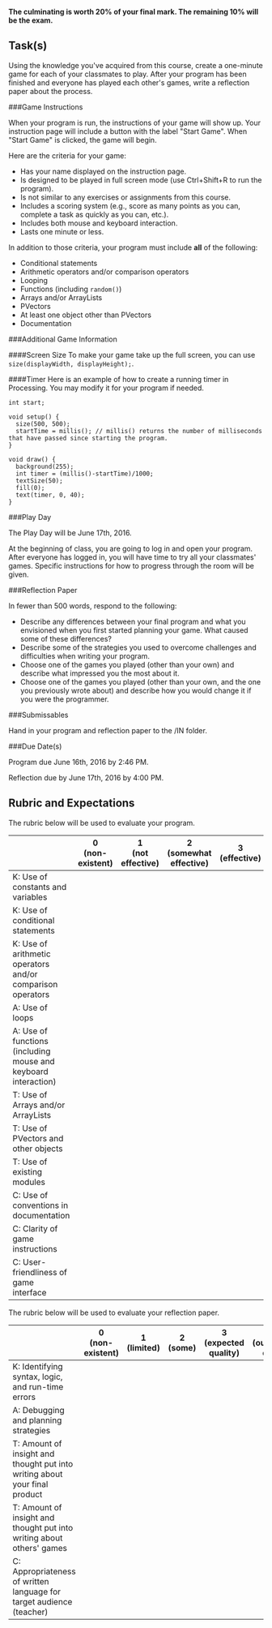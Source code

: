 **The culminating is worth 20% of your final mark. The remaining 10% will be the exam.**

Task(s)
-------

Using the knowledge you've acquired from this course, create a one-minute game for each of your classmates to play. After your program has been finished and everyone has played each other's games, write a reflection paper about the process.


###Game Instructions

When your program is run, the instructions of your game will show up. Your instruction page will include a button with the label "Start Game". When "Start Game" is clicked, the game will begin.

Here are the criteria for your game:
* Has your name displayed on the instruction page.
* Is designed to be played in full screen mode (use Ctrl+Shift+R to run the program).
* Is not similar to any exercises or assignments from this course.
* Includes a scoring system (e.g., score as many points as you can, complete a task as quickly as you can, etc.).
* Includes both mouse and keyboard interaction.
* Lasts one minute or less.

In addition to those criteria, your program must include **all** of the following:
* Conditional statements
* Arithmetic operators and/or comparison operators
* Looping
* Functions (including ```random()```)
* Arrays and/or ArrayLists
* PVectors
* At least one object other than PVectors
* Documentation


###Additional Game Information

####Screen Size
To make your game take up the full screen, you can use ```size(displayWidth, displayHeight);```.

####Timer
Here is an example of how to create a running timer in Processing. You may modify it for your program if needed.

```processing
int start;

void setup() {
  size(500, 500);
  startTime = millis(); // millis() returns the number of milliseconds that have passed since starting the program.
}

void draw() { 
  background(255);
  int timer = (millis()-startTime)/1000; 
  textSize(50); 
  fill(0); 
  text(timer, 0, 40);
}
```


###Play Day

The Play Day will be June 17th, 2016.

At the beginning of class, you are going to log in and open your program. After everyone has logged in, you will have time to try all your classmates' games. Specific instructions for how to progress through the room will be given.


###Reflection Paper

In fewer than 500 words, respond to the following:

* Describe any differences between your final program and what you envisioned when you first started planning your game. What caused some of these differences?
* Describe some of the strategies you used to overcome challenges and difficulties when writing your program.
* Choose one of the games you played (other than your own) and describe what impressed you the most about it.
* Choose one of the games you played (other than your own, and the one you previously wrote about) and describe how you would change it if you were the programmer.


###Submissables

Hand in your program and reflection paper to the /IN folder.


###Due Date(s)

Program due June 16th, 2016 by 2:46 PM.

Reflection due by June 17th, 2016 by 4:00 PM.


Rubric and Expectations
-----------------------

The rubric below will be used to evaluate your program.

| | 0 <br> (non-existent) | 1 <br> (not effective) | 2 <br> (somewhat effective) | 3 <br> (effective) | 4 <br> (very effective) |
| --- | --- | --- | --- | --- | --- |
| K: Use of constants and variables  | | | | | |
| K: Use of conditional statements  | | | | | |
| K: Use of arithmetic operators and/or comparison operators  | | | | | |
| A: Use of loops  | | | | | |
| A: Use of functions (including mouse and keyboard interaction)  | | | | | |
| T: Use of Arrays and/or ArrayLists  | | | | | |
| T: Use of PVectors and other objects  | | | | | |
| T: Use of existing modules  | | | | | |
| C: Use of conventions in documentation  | | | | | |
| C: Clarity of game instructions  | | | | | |
| C: User-friendliness of game interface  | | | | | |

The rubric below will be used to evaluate your reflection paper.

| | 0 <br> (non-existent) | 1 <br> (limited) | 2 <br> (some) | 3 <br> (expected quality) | 4 <br> (outstanding quality) |
| --- | --- | --- | --- | --- | --- |
| K: Identifying syntax, logic, and run-time errors  | | | | | |
| A: Debugging and planning strategies  | | | | | |
| T: Amount of insight and thought put into writing about your final product | | | | | |
| T: Amount of insight and thought put into writing about others' games | | | | | |
| C: Appropriateness of written language for target audience (teacher) | | | | | |